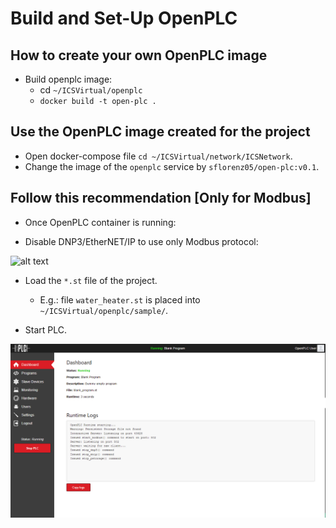 # Build and Set-Up OpenPLC

## How to create your own OpenPLC image  

- Build openplc image:
  - cd `~/ICSVirtual/openplc`
  - `docker build -t open-plc .`
  
## Use the OpenPLC image created for the project

- Open docker-compose file `cd ~/ICSVirtual/network/ICSNetwork`.
- Change the image of the `openplc` service by `sflorenz05/open-plc:v0.1`.

## Follow this recommendation [Only for Modbus]

- Once OpenPLC container is running:
  
- Disable DNP3/EtherNET/IP to use only Modbus protocol:

![alt text](https://user-images.githubusercontent.com/6643905/213804713-f33fb296-b494-46f0-8dc1-ad5874dadd69.png)

- Load the `*.st` file of the project.
  - E.g.: file `water_heater.st` is placed into `~/ICSVirtual/openplc/sample/`.
  
- Start PLC.

![alt text](./images/openplc2.png "OpenPLC 2")

</details>